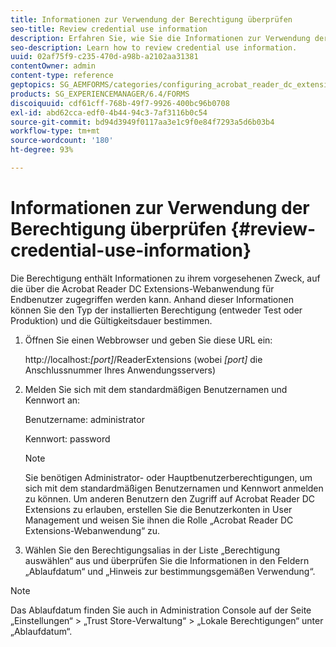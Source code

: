 ```yaml
---
title: Informationen zur Verwendung der Berechtigung überprüfen
seo-title: Review credential use information
description: Erfahren Sie, wie Sie die Informationen zur Verwendung der Berechtigung überprüfen.
seo-description: Learn how to review credential use information.
uuid: 02af75f9-c235-470d-a98b-a2102aa31381
contentOwner: admin
content-type: reference
geptopics: SG_AEMFORMS/categories/configuring_acrobat_reader_dc_extensions
products: SG_EXPERIENCEMANAGER/6.4/FORMS
discoiquuid: cdf61cff-768b-49f7-9926-400bc96b0708
exl-id: abd62cca-edf0-4b44-94c3-7af3116b0c54
source-git-commit: bd94d3949f0117aa3e1c9f0e84f7293a5d6b03b4
workflow-type: tm+mt
source-wordcount: '180'
ht-degree: 93%

---
```


# Informationen zur Verwendung der Berechtigung überprüfen {#review-credential-use-information}

Die Berechtigung enthält Informationen zu ihrem vorgesehenen Zweck, auf die über die Acrobat Reader DC Extensions-Webanwendung für Endbenutzer zugegriffen werden kann. Anhand dieser Informationen können Sie den Typ der installierten Berechtigung (entweder Test oder Produktion) und die Gültigkeitsdauer bestimmen.

1. Öffnen Sie einen Webbrowser und geben Sie diese URL ein:

   http://localhost:*[port]*/ReaderExtensions (wobei *[port]* die Anschlussnummer Ihres Anwendungsservers)

1. Melden Sie sich mit dem standardmäßigen Benutzernamen und Kennwort an:

   Benutzername: administrator

   Kennwort: password

   >[!NOTE]
   >
   >Sie benötigen Administrator- oder Hauptbenutzerberechtigungen, um sich mit dem standardmäßigen Benutzernamen und Kennwort anmelden zu können. Um anderen Benutzern den Zugriff auf Acrobat Reader DC Extensions zu erlauben, erstellen Sie die Benutzerkonten in User Management und weisen Sie ihnen die Rolle „Acrobat Reader DC Extensions-Webanwendung“ zu.

1. Wählen Sie den Berechtigungsalias in der Liste „Berechtigung auswählen“ aus und überprüfen Sie die Informationen in den Feldern „Ablaufdatum“ und „Hinweis zur bestimmungsgemäßen Verwendung“.

>[!NOTE]
>
>Das Ablaufdatum finden Sie auch in Administration Console auf der Seite „Einstellungen“ > „Trust Store-Verwaltung“ > „Lokale Berechtigungen“ unter „Ablaufdatum“.
